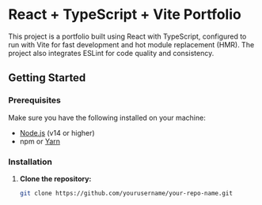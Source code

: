 # React + TypeScript + Vite Portfolio

This project is a portfolio built using React with TypeScript, configured to run with Vite for fast development and hot module replacement (HMR). The project also integrates ESLint for code quality and consistency.

## Getting Started

### Prerequisites

Make sure you have the following installed on your machine:

- [Node.js](https://nodejs.org/) (v14 or higher)
- npm or [Yarn](https://yarnpkg.com/)

### Installation

1. **Clone the repository:**

   ```bash
   git clone https://github.com/yourusername/your-repo-name.git
